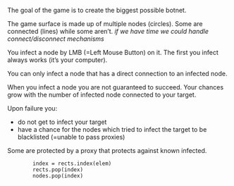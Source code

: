 The goal of the game is to create the biggest possible botnet.

The game surface is made up of multiple nodes (circles). Some are connected (lines) while some aren’t. *if we have time we could handle connect/disconnect mechanisms*

You infect a node by LMB (=Left Mouse Button) on it. The first you infect always works (it’s your computer). 

You can only infect a node that has a direct connection to an infected node.

When you infect a node you are not guaranteed to succeed. Your chances grow with the number of infected node connected to your target.

Upon failure you:

- do not get to infect your target
- have a chance for the nodes which tried to infect the target to be blacklisted (=unable to pass proxies)





Some are protected by a proxy that protects against known infected.





            index = rects.index(elem)
            rects.pop(index)
            nodes.pop(index)